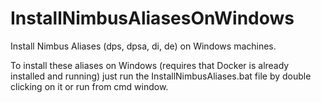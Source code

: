 # InstallNimbusAliasesOnWindows
Install Nimbus Aliases (dps, dpsa, di, de) on Windows machines.

To install these aliases on Windows (requires that Docker is already installed and running)
just run the InstallNimbusAliases.bat file by double clicking on it or run from cmd window.
